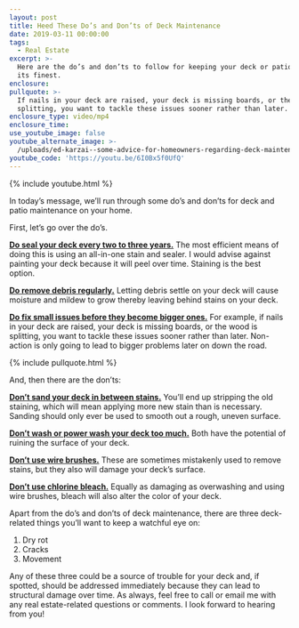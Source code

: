 ```yaml
---
layout: post
title: Heed These Do’s and Don’ts of Deck Maintenance
date: 2019-03-11 00:00:00
tags:
  - Real Estate
excerpt: >-
  Here are the do’s and don’ts to follow for keeping your deck or patio looking
  its finest.
enclosure:
pullquote: >-
  If nails in your deck are raised, your deck is missing boards, or the wood is
  splitting, you want to tackle these issues sooner rather than later.
enclosure_type: video/mp4
enclosure_time:
use_youtube_image: false
youtube_alternate_image: >-
  /uploads/ed-karzai--some-advice-for-homeowners-regarding-deck-maintenance-youtube-1.jpg
youtube_code: 'https://youtu.be/6I0Bx5f0UfQ'
---
```


{% include youtube.html %}

In today’s message, we’ll run through some do’s and don’ts for deck and patio maintenance on your home.&nbsp;

First, let’s go over the do’s.&nbsp;

<u><strong>Do seal your deck every two to three years.</strong></u> The most efficient means of doing this is using an all-in-one stain and sealer. I would advise against painting your deck because it will peel over time. Staining is the best option.&nbsp;

<u><strong>Do remove debris regularly.</strong></u> Letting debris settle on your deck will cause moisture and mildew to grow thereby leaving behind stains on your deck.&nbsp;

<u><strong>Do fix small issues before they become bigger ones.</strong></u> For example, if nails in your deck are raised, your deck is missing boards, or the wood is splitting, you want to tackle these issues sooner rather than later. Non-action is only going to lead to bigger problems later on down the road.

{% include pullquote.html %}

And, then there are the don’ts:&nbsp;

<u><strong>Don&rsquo;t sand your deck in between stains.</strong></u> You’ll end up stripping the old staining, which will mean applying more new stain than is necessary. Sanding should only ever be used to smooth out a rough, uneven surface.&nbsp;

<u><strong>Don&rsquo;t wash or power wash your deck too much.</strong></u> Both have the potential of ruining the surface of your deck.&nbsp;

<u><strong>Don&rsquo;t use wire brushes.</strong></u> These are sometimes mistakenly used to remove stains, but they also will damage your deck’s surface.&nbsp;

<u><strong>Don&rsquo;t use chlorine bleach.</strong></u> Equally as damaging as overwashing and using wire brushes, bleach will also alter the color of your deck.&nbsp;

Apart from the do’s and don’ts of deck maintenance, there are three deck-related things you’ll want to keep a watchful eye on:&nbsp;

1. Dry rot
2. Cracks&nbsp;
3. Movement &nbsp;&nbsp;&nbsp;

Any of these three could be a source of trouble for your deck and, if spotted, should be addressed immediately because they can lead to structural damage over time. As always, feel free to call or email me with any real estate-related questions or comments. I look forward to hearing from you!